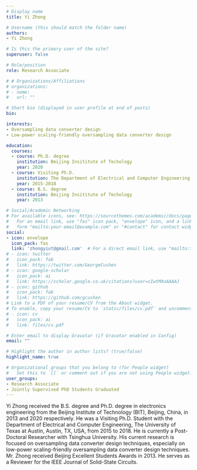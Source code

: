 ```yaml
---
# Display name
title: Yi Zhong

# Username (this should match the folder name)
authors:
- Yi Zhong

# Is this the primary user of the site?
superuser: false

# Role/position
role: Research Associate

# # Organizations/Affiliations
# organizations:
# - name: 
#   url: ""

# Short bio (displayed in user profile at end of posts)
bio: 

interests:
- Oversampling data converter design
- Low-power scaling-friendly oversampling data converter design

education:
  courses:
  - course: Ph.D. degree
    institution: Beijing Insititute of Techology
    year: 2020
  - course: Visiting Ph.D.
    institution: The Department of Electrical and Computer Engineering, The University of Texas at Austin
    year: 2015-2018    
  - course: B.S. degree
    institution: Beijing Insititute of Techology
    year: 2013

# Social/Academic Networking
# For available icons, see: https://sourcethemes.com/academic/docs/page-builder/#icons
#   For an email link, use "fas" icon pack, "envelope" icon, and a link in the
#   form "mailto:your-email@example.com" or "#contact" for contact widget.
social:
- icon: envelope
  icon_pack: fas
  link: 'zhongyiut@gmail.com'  # For a direct email link, use "mailto:test@example.org".
# - icon: twitter
#   icon_pack: fab
#   link: https://twitter.com/GeorgeCushen
# - icon: google-scholar
#   icon_pack: ai
#   link: https://scholar.google.co.uk/citations?user=sIwtMXoAAAAJ
# - icon: github
#   icon_pack: fab
#   link: https://github.com/gcushen
# Link to a PDF of your resume/CV from the About widget.
# To enable, copy your resume/CV to `static/files/cv.pdf` and uncomment the lines below.
# - icon: cv
#   icon_pack: ai
#   link: files/cv.pdf

# Enter email to display Gravatar (if Gravatar enabled in Config)
email: ""

# Highlight the author in author lists? (true/false)
highlight_name: true

# Organizational groups that you belong to (for People widget)
#   Set this to `[]` or comment out if you are not using People widget.
user_groups:
- Research Associate
- Jointly Supervised PhD Students Graduated
---
```


Yi Zhong received the B.S. degree and Ph.D. degree in electronics engineering from the Beijing Institute of Technology (BIT), Beijing, China, in 2013 and 2020 respectively. He was a Visiting Ph.D. Student with the Department of Electrical and Computer Engineering, The University of Texas at Austin, Austin, TX, USA, from 2015 to 2018. He is currently a Post-Doctoral Researcher with Tsinghua University.
His current research is focused on oversampling data converter design techniques, especially on low-power scaling-friendly oversampling data converter design techniques. Mr. Zhong received Beijing Excellent Students Awards in 2013. He serves as a Reviewer for the IEEE Journal of Solid-State Circuits.
